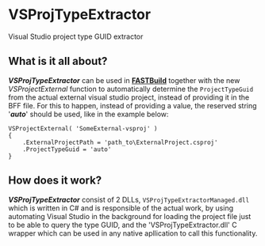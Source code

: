 # VSProjTypeExtractor

Visual Studio project type GUID extractor


## What is it all about?

**_VSProjTypeExtractor_** can be used in **[FASTBuild](http://fastbuild.org/docs/home.html)** together with the new _VSProjectExternal_ function to automatically determine the `ProjectTypeGuid` from the actual external visual studio project, instead of providing it in the BFF file. For this to happen, instead of providing a value, the reserved string '**_auto_**' should be used, like in the example below:
```
VSProjectExternal( 'SomeExternal-vsproj' )
{
	.ExternalProjectPath = 'path_to\ExternalProject.csproj'
	.ProjectTypeGuid = 'auto'
}
```


## How does it work?

**_VSProjTypeExtractor_** consist of 2 DLLs, `VSProjTypeExtractorManaged.dll` which is written in C# and is responsible of the actual work, by using automating Visual Studio in the background for loading the project file just to be able to query the type GUID, and the 'VSProjTypeExtractor.dll' C wrapper which can be used in any native apllication to call this functionality.
